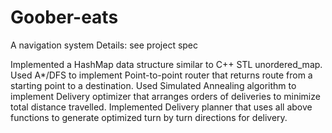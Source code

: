 # Goober-eats
A navigation system
Details: see project spec

Implemented a HashMap data structure similar to C++ STL unordered_map.
Used A*/DFS to implement Point-to-point router that returns route from a starting point to a destination.
Used Simulated Annealing algorithm to implement Delivery optimizer that arranges orders of deliveries to minimize total distance travelled.
Implemented Delivery planner that uses all above functions to generate optimized turn by turn directions for delivery.
